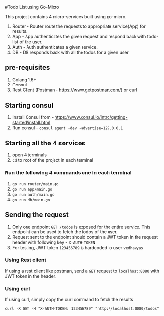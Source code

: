 #Todo List using Go-Micro

This project contains 4 micro-services built using go-micro.

1. Router - Router route the requests to appropriate service(App) for results.
2. App - App authenticates the given request and respond back with todo-list of the user.
3. Auth - Auth authenticates a given service.
4. DB - DB responds back with all the todos for a given user

## pre-requisites
1. Golang 1.6+
2. Consul 
3. Rest Client (Postman - https://www.getpostman.com/) or curl

## Starting consul
1. Install Consul from - https://www.consul.io/intro/getting-started/install.html
2. Run consul - `consul agent -dev -advertise=127.0.0.1`

## Starting all the 4 services
1. open 4 terminals
2. `cd` to root of the project in each terminal

### Run the following 4 commands one in each terminal
1. `go run router/main.go`
2. `go run app/main.go`
3. `go run auth/main.go`
4. `go run db/main.go`

## Sending the request
1. Only one endpoint `GET /todos` is exposed for the entire service. This endpoint can be used to fetch the todos of the user.
2. Request sent to the endpoint should contain a JWT token in the request header with following key - `X-AUTH-TOKEN`
3. For testing, JWT token `123456789` is hardcoded to user `vedhavyas`

### Using Rest client
If using a rest client like postman, send a `GET` request to `localhost:8080` with JWT token in the header.

### Using curl
If using curl, simply copy the curl command to fetch the results 

`curl -X GET -H "X-AUTH-TOKEN: 123456789" "http://localhost:8080/todos"`
